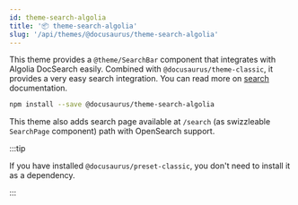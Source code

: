 ```yaml
---
id: theme-search-algolia
title: '📦 theme-search-algolia'
slug: '/api/themes/@docusaurus/theme-search-algolia'
---
```


This theme provides a `@theme/SearchBar` component that integrates with Algolia DocSearch easily. Combined with `@docusaurus/theme-classic`, it provides a very easy search integration. You can read more on [search](../../search.md) documentation.

```bash npm2yarn
npm install --save @docusaurus/theme-search-algolia
```

This theme also adds search page available at `/search` (as swizzleable `SearchPage` component) path with OpenSearch support.

:::tip

If you have installed `@docusaurus/preset-classic`, you don't need to install it as a dependency.

:::
